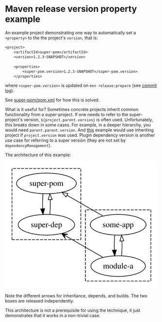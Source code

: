 # Maven release version property example

An example project demonstrating one way to automatically set a `<property>` to the the project's `version`, that is:

```
<project>
    <artifactId>super-pom</artifactId>
    <version>1.2.3-SNAPSHOT</version>

    <properties>
        <super-pom.version>1.2.3-SNAPSHOT</super-pom.version>
    </properties>
```

where `<super-pom.version>` is updated on `mvn release:prepare` (see [commit log](https://github.com/tingstad/maven-release-version/commit/89c619541016352c3194afea632ffb8e83515694)).

See [super-pom/pom.xml](https://github.com/tingstad/maven-release-version/blob/super-pom-1.2.3/super-pom/pom.xml#L27-L59) for how this is solved.

What is it useful for? Sometimes concrete projects inherit common functionality from a super-project. If one needs to refer to the super-project's version, `${project.parent.version}` is often used. Unfortunately, this breaks down in some cases. For example, in a deeper hierarchy, you would need `parent.parent.version`. And [this](https://github.com/tingstad/maven-release-version/blob/super-pom-1.2.3/super-pom/pom.xml#L22) example would use inheriting project if `project.version` was used. Plugin dependency version is another use case for referring to a super version (they are not set by `dependencyManagement`).

The architecture of this example:

![Architecture](graph.svg)

Note the different arrows for inheritance, depends, and builds. The two boxes are released independently.

This architecture is not a prerequisite for using the technique, it just demonstrates that it works in a non-trivial case.

